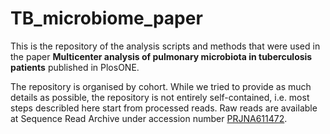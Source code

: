 # TB_microbiome_paper

This is the repository of the analysis scripts and methods that were used in the paper **Multicenter analysis of pulmonary microbiota in tuberculosis patients** published in PlosONE.

The repository is organised by cohort. While we tried to provide as much details as possible, the repository is not entirely self-contained, i.e. most steps describled here start from processed reads. Raw reads are available at Sequence Read Archive under accession number [PRJNA611472](https://www.ncbi.nlm.nih.gov/sra/PRJNA611472).
